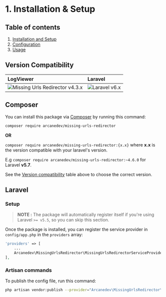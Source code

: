 # 1. Installation & Setup

## Table of contents

  1. [Installation and Setup](1-Installation-and-Setup.md)
  2. [Configuration](2-Configuration.md)
  3. [Usage](3-Usage.md)
 
## Version Compatibility

| LogViewer                                                      | Laravel                      |
|:---------------------------------------------------------------|:-----------------------------|
| ![Missing Urls Redirector v4.3.x][missing_urls_redirector_1_x] | ![Laravel v6.x][laravel_6_x] |

[laravel_6_x]:  https://img.shields.io/badge/v6.x-supported-brightgreen.svg?style=flat-square "Laravel v6.x"

[missing_urls_redirector_1_x]: https://img.shields.io/badge/version-1.x-blue.svg?style=flat-square "Missing Urls Redirector v1.x"

## Composer

You can install this package via [Composer](http://getcomposer.org/) by running this command: 

```bash
composer require arcanedev/missing-urls-redirector
```

**OR**

`composer require arcanedev/missing-urls-redirector:{x.x}` where **x.x** is the version compatible with your laravel's version. 

E.g `composer require arcanedev/missing-urls-redirector:~4.6.0` for Laravel **v5.7**.

See the [Version compatibility](#version-compatibility) table above to choose the correct version.

## Laravel

### Setup

> **NOTE :** The package will automatically register itself if you're using Laravel `>= v5.5`, so you can skip this section.

Once the package is installed, you can register the service provider in `config/app.php` in the `providers` array:

```php
'providers' => [
    ...
    Arcanedev\MissingUrlsRedirector\MissingUrlsRedirectorServiceProvider::class,
],
```

### Artisan commands

To publish the config file, run this command:

```bash
php artisan vendor:publish --provider="Arcanedev\MissingUrlsRedirector\MissingUrlsRedirectorServiceProvider"
```
